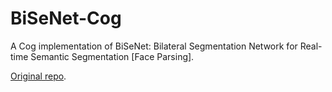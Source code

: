 # BiSeNet-Cog
A Cog implementation of BiSeNet: Bilateral Segmentation Network for Real-time Semantic Segmentation [Face Parsing].

[Original repo](https://github.com/yakhyo/face-parsing).
 